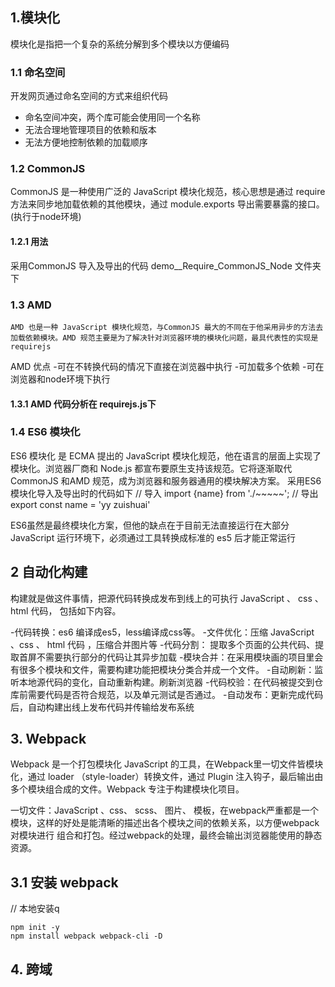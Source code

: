 ## 1.模块化
模块化是指把一个复杂的系统分解到多个模块以方便编码

### 1.1 命名空间
 开发网页通过命名空间的方式来组织代码
 - 命名空间冲突，两个库可能会使用同一个名称
 - 无法合理地管理项目的依赖和版本
 - 无法方便地控制依赖的加载顺序

### 1.2 CommonJS
CommonJS 是一种使用广泛的 JavaScript 模块化规范，核心思想是通过 require 方法来同步地加载依赖的其他模块，通过 module.exports 导出需要暴露的接口。(执行于node环境)

#### 1.2.1 用法
  采用CommonJS 导入及导出的代码 demo__Require_CommonJS_Node 文件夹下

### 1.3 AMD
	AMD 也是一种 JavaScript 模块化规范，与CommonJS 最大的不同在于他采用异步的方法去加载依赖模块。AMD 规范主要是为了解决针对浏览器环境的模块化问题，最具代表性的实现是requirejs

AMD 优点
-可在不转换代码的情况下直接在浏览器中执行
-可加载多个依赖
-可在浏览器和node环境下执行
#### 1.3.1 AMD 代码分析在 requirejs.js下

### 1.4 ES6 模块化
ES6 模块化 是 ECMA 提出的 JavaScript 模块化规范，他在语言的层面上实现了模块化。浏览器厂商和 Node.js 都宣布要原生支持该规范。它将逐渐取代 CommonJS 和AMD 规范，成为浏览器和服务器通用的模块解决方案。
采用ES6 模块化导入及导出时的代码如下
// 导入
import {name} from './~~~~~';
// 导出
export const name = 'yy zuishuai'

ES6虽然是最终模块化方案，但他的缺点在于目前无法直接运行在大部分 JavaScript 运行环境下，必须通过工具转换成标准的 es5 后才能正常运行

## 2 自动化构建
 构建就是做这件事情，把源代码转换成发布到线上的可执行 JavaScript 、 css 、html 代码， 包括如下内容。

 -代码转换：es6 编译成es5，less编译成css等。
 -文件优化：压缩 JavaScript 、css 、 html 代码 ，压缩合并图片等
 -代码分割： 提取多个页面的公共代码、提取首屏不需要执行部分的代码让其异步加载
 -模块合并：在采用模块画的项目里会有很多个模块和文件，需要构建功能把模块分类合并成一个文件。
 -自动刷新：监听本地源代码的变化，自动重新构建。刷新浏览器
 -代码校验：在代码被提交到仓库前需要代码是否符合规范，以及单元测试是否通过。
 -自动发布：更新完成代码后，自动构建出线上发布代码并传输给发布系统

## 3. Webpack
Webpack 是一个打包模块化 JavaScript 的工具，在Webpack里一切文件皆模块化，通过 loader （style-loader）转换文件，通过 Plugin 注入钩子，最后输出由多个模块组合成的文件。Webpack 专注于构建模块化项目。

一切文件：JavaScript 、css、 scss、 图片、 模板，在webpack严重都是一个模块，这样的好处是能清晰的描述出各个模块之间的依赖关系，以方便webpack 对模块进行 组合和打包。经过webpack的处理，最终会输出浏览器能使用的静态资源。

## 3.1 安装 webpack

// 本地安装q
```
npm init -y
npm install webpack webpack-cli -D
```
## 4. 跨域
